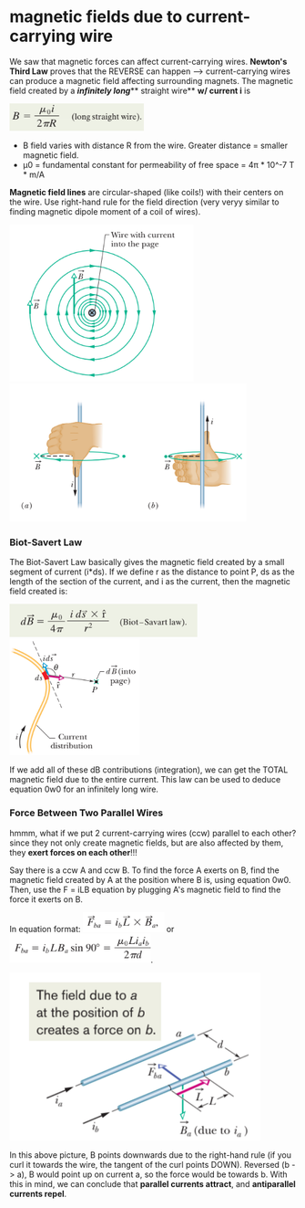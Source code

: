 # magnetic fields due to current-carrying wire

We saw that magnetic forces can affect current-carrying wires. **Newton's Third Law** proves that the REVERSE can happen --> current-carrying wires can produce a magnetic field affecting surrounding magnets. The magnetic field created by a _**infinitely long**_** straight wire** **w/ current i** is &#x20;

![equation 0w0 - for reference](<../../.gitbook/assets/image (16).png>)

* B field varies with distance R from the wire. Greater distance = smaller magnetic field.
* µ0 = fundamental constant for permeability of free space = 4π \* 10^-7 T \* m/A

**Magnetic field lines** are circular-shaped (like coils!) with their centers on the wire. Use right-hand rule for the field direction (very veryy similar to finding magnetic dipole moment of a coil of wires).

![](<../../.gitbook/assets/image (26) (1).png>)         ![](<../../.gitbook/assets/image (18) (1).png>)

### Biot-Savert Law

The Biot-Savert Law basically gives the magnetic field created by a small segment of current (i\*ds). If we define r as the distance to point P, ds as the length of the section of the current, and i as the current, then the magnetic field created is:

![](<../../.gitbook/assets/image (20) (1) (1) (1).png>)        ![](<../../.gitbook/assets/image (28) (1).png>)

If we add all of these dB contributions (integration), we can get the TOTAL magnetic field due to the entire current. This law can be used to deduce equation 0w0 for an infinitely long wire.

### Force Between Two Parallel Wires

hmmm, what if we put 2 current-carrying wires (ccw) parallel to each other? since they not only create magnetic fields, but are also affected by them, they **exert forces on each other**!!!&#x20;

Say there is a ccw A and ccw B. To find the force A exerts on B, find the magnetic field created by A at the position where B is, using equation 0w0. Then, use the F = iLB equation by plugging A's magnetic field to find the force it exerts on B.&#x20;

In equation format: ![](<../../.gitbook/assets/image (19) (1) (1).png>) or ![](<../../.gitbook/assets/image (23) (1).png>).

![](<../../.gitbook/assets/image (22) (1) (1).png>)

In this above picture, B points downwards due to the right-hand rule (if you curl it towards the wire, the tangent of the curl points DOWN). Reversed (b -> a), B would point up on current a, so the force would be towards b. With this in mind, we can conclude that **parallel currents attract**, and **antiparallel currents repel**.
